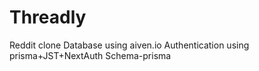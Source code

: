 # Threadly

Reddit clone
Database using aiven.io
Authentication using prisma+JST+NextAuth
Schema-prisma
